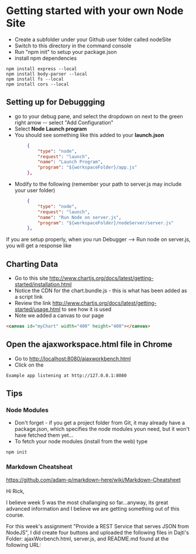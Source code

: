 # Getting started with your own Node Site

+ Create a subfolder under your Github user folder called nodeSite
+ Switch to this directory in the command console
+ Run "npm init" to setup your package.json
+ install npm dependencies 

```console
npm install express --local
npm install body-parser --local
npm install fs --local
npm install cors --local
```

## Setting up for Debuggging

+ go to your debug pane, and select the dropdown on next to the green right arrow -- select "Add Configuration"
+ Select **Node Launch program**
+ You should see something like this added to your **launch.json**

```json
        {
            "type": "node",
            "request": "launch",
            "name": "Launch Program",
            "program": "${workspaceFolder}/app.js"
        },
```

+ Modify to the following (remember your path to server.js may include your user folder)
  
```json
        {
            "type": "node",
            "request": "launch",
            "name": "Run Node on server.js",
            "program": "${workspaceFolder}/nodeServer/server.js"
        },
```

If you are setup properly, when you run Debugger --> Run node on server.js, you will get a response like

## Charting Data

+ Go to this site <http://www.chartjs.org/docs/latest/getting-started/installation.html>
+ Notice the CDN for the chart.bundle.js - this is what has been added as a script link
+ Review the link <http://www.chartjs.org/docs/latest/getting-started/usage.html> to see how it is used
+ Note we added a canvas to our page
```html
<canvas id="myChart" width="400" height="400"></canvas>
```

## Open the ajaxworkspace.html file in Chrome

+ Go to <http://localhost:8080/ajaxworkbench.html>
+ Click on the

```console
Example app listening at http://127.0.0.1:8080
```

## Tips

### Node Modules

+ Don't forget - if you get a project folder from Git, it may already have a package.json, which specifies the node modules youn need, but it won't have fetched them yet...
+ To fetch your node modules (install from the web) type

```console
npm init
```

### Markdown Cheatsheat

<https://github.com/adam-p/markdown-here/wiki/Markdown-Cheatsheet>


Hi Rick,

I believe week 5 was the most challanging so far...anyway, its great advanced information and I believe we are getting something out of this course.

For this week's assignment "Provide a REST Service that serves JSON from NodeJS", I did create four buttons and uploaded the following files in Dajti's Folder: ajaxWorbench.html, server.js, and README.md found at the following URL:  
